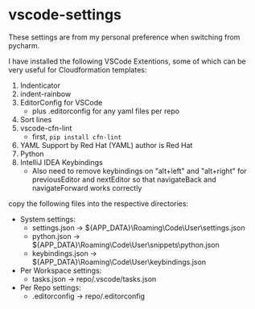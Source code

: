 # vscode-settings

These settings are from my personal preference when switching from pycharm.

I have installed the following VSCode Extentions, some of which can be very useful for Cloudformation templates:

1. Indenticator
1. indent-rainbow
1. EditorConfig for VSCode
    - plus .editorconfig for any yaml files per repo
1. Sort lines
1. vscode-cfn-lint
    - first, `pip install cfn-lint`
1. YAML Support by Red Hat (YAML) author is Red Hat
1. Python
1. IntelliJ IDEA Keybindings
    - Also need to remove keybindings on "alt+left" and "alt+right" for previousEditor and nextEditor so that navigateBack and navigateForward works correctly


copy the following files into the respective directories:
- System settings:
    - settings.json -> ${APP_DATA}\Roaming\Code\User\settings.json
    - python.json -> ${APP_DATA}\Roaming\Code\User\snippets\python.json
    - keybindings.json -> ${APP_DATA}\Roaming\Code\User\keybindings.json
- Per Workspace settings:
    - tasks.json -> repo/.vscode/tasks.json
- Per Repo settings:
    - .editorconfig -> repo/.editorconfig
